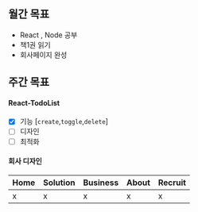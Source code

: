 
## 월간 목표 
- React , Node 공부
- 책1권 읽기 
- 회사페이지 완성
## 주간 목표
#### React-TodoList
- [x] 기능 [`create`,`toggle`,`delete`]
- [ ] 디자인
- [ ] 최적화

#### 회사 디자인 
Home  |  Solution  |  Business  |  About  |  Recruit
:------ | :------ | :------ | :------ | :------ |
 x | x | x | x | x

